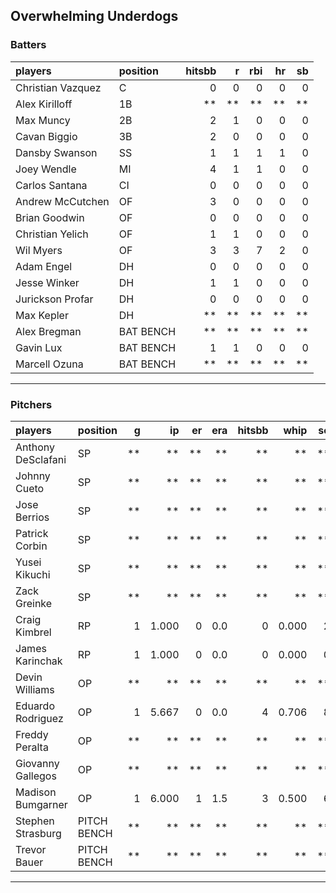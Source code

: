 ## Overwhelming Underdogs

### Batters

 
|players           |position  | hitsbb|  r| rbi| hr| sb| 
|:-----------------|:---------|------:|--:|---:|--:|--:| 
|Christian Vazquez |C         |      0|  0|   0|  0|  0| 
|Alex Kirilloff    |1B        |     **| **|  **| **| **| 
|Max Muncy         |2B        |      2|  1|   0|  0|  0| 
|Cavan Biggio      |3B        |      2|  0|   0|  0|  0| 
|Dansby Swanson    |SS        |      1|  1|   1|  1|  0| 
|Joey Wendle       |MI        |      4|  1|   1|  0|  0| 
|Carlos Santana    |CI        |      0|  0|   0|  0|  0| 
|Andrew McCutchen  |OF        |      3|  0|   0|  0|  0| 
|Brian Goodwin     |OF        |      0|  0|   0|  0|  0| 
|Christian Yelich  |OF        |      1|  1|   0|  0|  0| 
|Wil Myers         |OF        |      3|  3|   7|  2|  0| 
|Adam Engel        |DH        |      0|  0|   0|  0|  0| 
|Jesse Winker      |DH        |      1|  1|   0|  0|  0| 
|Jurickson Profar  |DH        |      0|  0|   0|  0|  0| 
|Max Kepler        |DH        |     **| **|  **| **| **| 
|Alex Bregman      |BAT BENCH |     **| **|  **| **| **| 
|Gavin Lux         |BAT BENCH |      1|  1|   0|  0|  0| 
|Marcell Ozuna     |BAT BENCH |     **| **|  **| **| **| 


* * *

### Pitchers

 
|players            |position    |  g|    ip| er| era| hitsbb|  whip| so|  w| sv| 
|:------------------|:-----------|--:|-----:|--:|---:|------:|-----:|--:|--:|--:| 
|Anthony DeSclafani |SP          | **|    **| **|  **|     **|    **| **| **| **| 
|Johnny Cueto       |SP          | **|    **| **|  **|     **|    **| **| **| **| 
|Jose Berrios       |SP          | **|    **| **|  **|     **|    **| **| **| **| 
|Patrick Corbin     |SP          | **|    **| **|  **|     **|    **| **| **| **| 
|Yusei Kikuchi      |SP          | **|    **| **|  **|     **|    **| **| **| **| 
|Zack Greinke       |SP          | **|    **| **|  **|     **|    **| **| **| **| 
|Craig Kimbrel      |RP          |  1| 1.000|  0| 0.0|      0| 0.000|  2|  0|  0| 
|James Karinchak    |RP          |  1| 1.000|  0| 0.0|      0| 0.000|  0|  0|  0| 
|Devin Williams     |OP          | **|    **| **|  **|     **|    **| **| **| **| 
|Eduardo Rodriguez  |OP          |  1| 5.667|  0| 0.0|      4| 0.706|  8|  1|  0| 
|Freddy Peralta     |OP          | **|    **| **|  **|     **|    **| **| **| **| 
|Giovanny Gallegos  |OP          | **|    **| **|  **|     **|    **| **| **| **| 
|Madison Bumgarner  |OP          |  1| 6.000|  1| 1.5|      3| 0.500|  6|  0|  0| 
|Stephen Strasburg  |PITCH BENCH | **|    **| **|  **|     **|    **| **| **| **| 
|Trevor Bauer       |PITCH BENCH | **|    **| **|  **|     **|    **| **| **| **| 


* * *


